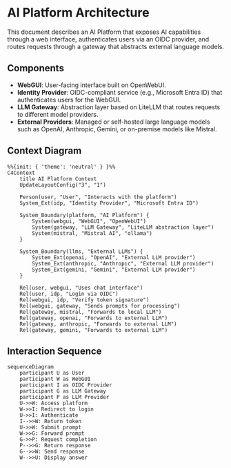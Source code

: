 # AI Platform Architecture

This document describes an AI Platform that exposes AI capabilities through a web interface, authenticates users via an OIDC provider, and routes requests through a gateway that abstracts external language models.

## Components

- **WebGUI**: User-facing interface built on OpenWebUI.
- **Identity Provider**: OIDC-compliant service (e.g., Microsoft Entra ID) that authenticates users for the WebGUI.
- **LLM Gateway**: Abstraction layer based on LiteLLM that routes requests to different model providers.
- **External Providers**: Managed or self-hosted large language models such as OpenAI, Anthropic, Gemini, or on-premise models like Mistral.

## Context Diagram

```mermaid
%%{init: { 'theme': 'neutral' } }%%
C4Context
    title AI Platform Context
    UpdateLayoutConfig("3", "1")

    Person(user, "User", "Interacts with the platform")
    System_Ext(idp, "Identity Provider", "Microsoft Entra ID")

    System_Boundary(platform, "AI Platform") {
        System(webgui, "WebGUI", "OpenWebUI")
        System(gateway, "LLM Gateway", "LiteLLM abstraction layer")
        System(mistral, "Mistral AI", "ollama")
    }

    System_Boundary(llms, "External LLMs") {
        System_Ext(openai, "OpenAI", "External LLM provider")
        System_Ext(anthropic, "Anthropic", "External LLM provider")
        System_Ext(gemini, "Gemini", "External LLM provider")
    }

    Rel(user, webgui, "Uses chat interface")
    Rel(user, idp, "Login via OIDC")
    Rel(webgui, idp, "Verify token signature")
    Rel(webgui, gateway, "Sends prompts for processing")
    Rel(gateway, mistral, "Forwards to local LLM")
    Rel(gateway, openai, "Forwards to external LLM")
    Rel(gateway, anthropic, "Forwards to external LLM")
    Rel(gateway, gemini, "Forwards to external LLM")
```

## Interaction Sequence

```mermaid
sequenceDiagram
    participant U as User
    participant W as WebGUI
    participant I as OIDC Provider
    participant G as LLM Gateway
    participant P as LLM Provider
    U->>W: Access platform
    W->>I: Redirect to login
    U->>I: Authenticate
    I-->>W: Return token
    U->>W: Submit prompt
    W->>G: Forward prompt
    G->>P: Request completion
    P-->>G: Return response
    G-->>W: Send response
    W-->>U: Display answer
```


